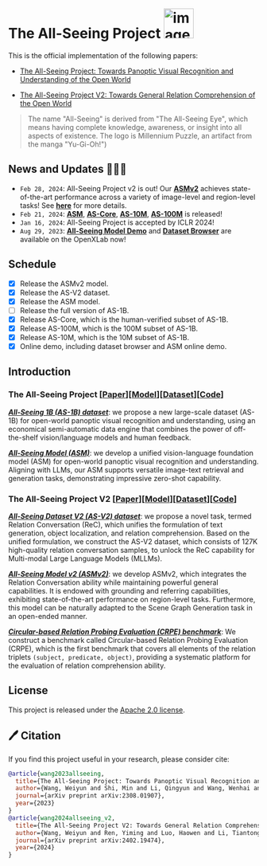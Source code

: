# The All-Seeing Project <img width="60" alt="image" src="https://github.com/OpenGVLab/all-seeing/assets/8529570/54c8d328-aa67-4d28-99de-90d019e8e7d0">

This is the official implementation of the following papers:

- [The All-Seeing Project: Towards Panoptic Visual Recognition and Understanding of the Open World](https://arxiv.org/abs/2308.01907)

- [The All-Seeing Project V2: Towards General Relation Comprehension of the Open World](https://arxiv.org/abs/2402.19474)

> The name "All-Seeing" is derived from "The All-Seeing Eye", which means having complete knowledge, awareness, or insight into all aspects of existence. The logo is Millennium Puzzle, an artifact from the manga "Yu-Gi-Oh!")

## News and Updates 🚀🚀🚀
- `Feb 28, 2024`: All-Seeing Project v2 is out! Our [**ASMv2**](https://huggingface.co/OpenGVLab/ASMv2) achieves state-of-the-art performance across a variety of image-level and region-level tasks! See [**here**](all-seeing-v2/README.md) for more details.
- `Feb 21, 2024`: [**ASM**](https://huggingface.co/OpenGVLab/ASM-FT), [**AS-Core**](https://huggingface.co/datasets/OpenGVLab/AS-Core), [**AS-10M**](https://huggingface.co/datasets/OpenGVLab/AS-V2/blob/main/as_pretrain_10m.json), [**AS-100M**](https://huggingface.co/datasets/OpenGVLab/AS-100M) is released!
- `Jan 16, 2024`: All-Seeing Project is accepted by ICLR 2024!
- `Aug 29, 2023`: [**All-Seeing Model Demo**](https://openxlab.org.cn/apps/detail/wangweiyun/All-Seeing-Model-Demo) and [**Dataset Browser**](https://openxlab.org.cn/apps/detail/wangweiyun/All-Seeing-Dataset-Browser) are available on the OpenXLab now!

## Schedule
- [x] Release the ASMv2 model.
- [x] Release the AS-V2 dataset.
- [x] Release the ASM model.
- [ ] Release the full version of AS-1B.
- [x] Release AS-Core, which is the human-verified subset of AS-1B.
- [x] Release AS-100M, which is the 100M subset of AS-1B.
- [x] Release AS-10M, which is the 10M subset of AS-1B.
- [x] Online demo, including dataset browser and ASM online demo.

<!-- ## Online Demo
**All-Seeing Model demo** is available [here](https://openxlab.org.cn/apps/detail/wangweiyun/All-Seeing-Model-Demo).

**Dataset Browser** is available [here](https://openxlab.org.cn/apps/detail/wangweiyun/All-Seeing-Dataset-Browser).



https://github.com/OpenGVLab/all-seeing/assets/47669167/9b5b32d1-863a-4579-b576-b82523f2205e -->

## Introduction 

<!-- ### [**The All-Seeing Project**](all-seeing/README.md) -->
### The All-Seeing Project [[Paper](https://arxiv.org/abs/2308.01907)][[Model](https://huggingface.co/OpenGVLab/ASM-FT)][[Dataset](https://huggingface.co/datasets/OpenGVLab/AS-100M)][[Code](all-seeing/README.md)]

[***All-Seeing 1B (AS-1B) dataset***](https://huggingface.co/datasets/OpenGVLab/AS-100M): we propose a new large-scale dataset (AS-1B) for open-world panoptic visual recognition and understanding, using an economical semi-automatic data engine that combines the power of off-the-shelf vision/language models and human feedback.

[***All-Seeing Model (ASM)***](https://huggingface.co/OpenGVLab/ASM-FT): we develop a unified vision-language foundation model (ASM) for open-world panoptic visual recognition and understanding. Aligning with LLMs, our ASM supports versatile image-text retrieval and generation tasks, demonstrating impressive zero-shot capability.

<!-- ### [**The All-Seeing Project V2**](all-seeing-v2/README.md) -->
### The All-Seeing Project V2 [[Paper](https://arxiv.org/abs/2402.19474)][[Model](https://huggingface.co/OpenGVLab/ASMv2)][[Dataset](https://huggingface.co/datasets/OpenGVLab/AS-V2)][[Code](all-seeing-v2/README.md)]

***[All-Seeing Dataset V2 (AS-V2) dataset](https://huggingface.co/datasets/OpenGVLab/AS-V2)***: we propose a novel task, termed Relation Conversation (ReC), which unifies the formulation of text generation, object localization, and relation comprehension. Based on the unified formulation, we construct the AS-V2 dataset, which consists of 127K high-quality relation conversation samples, to unlock the ReC capability for Multi-modal Large Language Models (MLLMs).

***[All-Seeing Model v2 (ASMv2)](https://huggingface.co/OpenGVLab/ASMv2)***: we develop ASMv2, which integrates the Relation Conversation ability while maintaining powerful general capabilities.
It is endowed with grounding and referring capabilities, exhibiting state-of-the-art performance on region-level tasks.
Furthermore, this model can be naturally adapted to the Scene Graph Generation task in an open-ended manner.

***[Circular-based Relation Probing Evaluation (CRPE) benchmark](https://huggingface.co/datasets/OpenGVLab/CRPE)***: We construct a benchmark called Circular-based Relation Probing Evaluation (CRPE), which is the first benchmark that covers all elements of the relation triplets `(subject, predicate, object)`, providing a systematic platform for the evaluation of relation comprehension ability.

## License

This project is released under the [Apache 2.0 license](LICENSE). 


## 🖊️ Citation

If you find this project useful in your research, please consider cite:

```BibTeX
@article{wang2023allseeing,
  title={The All-Seeing Project: Towards Panoptic Visual Recognition and Understanding of the Open World},
  author={Wang, Weiyun and Shi, Min and Li, Qingyun and Wang, Wenhai and Huang, Zhenhang and Xing, Linjie and Chen, Zhe and Li, Hao and Zhu, Xizhou and Cao, Zhiguo and others},
  journal={arXiv preprint arXiv:2308.01907},
  year={2023}
}
@article{wang2024allseeing_v2,
  title={The All-Seeing Project V2: Towards General Relation Comprehension of the Open World},
  author={Wang, Weiyun and Ren, Yiming and Luo, Haowen and Li, Tiantong and Yan, Chenxiang and Chen, Zhe and Wang, Wenhai and Li, Qingyun and Lu, Lewei and Zhu, Xizhou and others},
  journal={arXiv preprint arXiv:2402.19474},
  year={2024}
}
```

